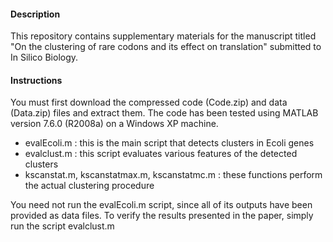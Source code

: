 
#### Description

This repository contains supplementary materials for the manuscript titled "On the clustering of rare codons and its effect on translation" submitted to In Silico Biology.


#### Instructions

You must first download the compressed code (Code.zip) and data (Data.zip) files and extract them. 
The code has been tested using MATLAB version 7.6.0 (R2008a) on a Windows XP machine. 

- evalEcoli.m : this is the main script that detects clusters in Ecoli genes
- evalclust.m : this script evaluates various features of the detected clusters
- kscanstat.m, kscanstatmax.m, kscanstatmc.m : these functions perform the actual clustering procedure

You need not run the evalEcoli.m script, since all of its outputs have been provided as data files. 
To verify the results presented in the paper, simply run the script evalclust.m
